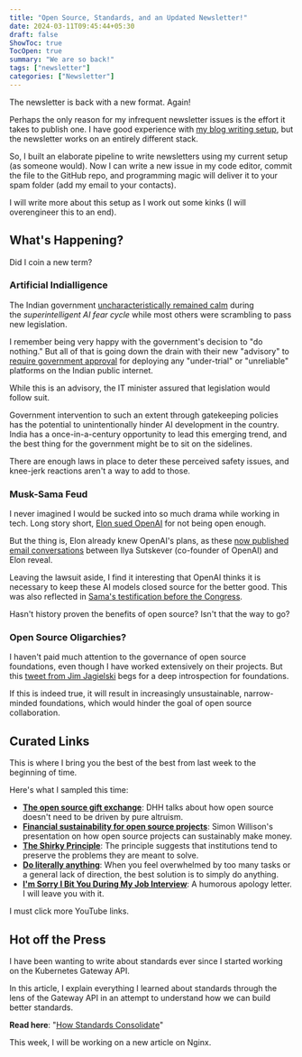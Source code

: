 ```yaml
---
title: "Open Source, Standards, and an Updated Newsletter!"
date: 2024-03-11T09:45:44+05:30
draft: false
ShowToc: true
TocOpen: true
summary: "We are so back!"
tags: ["newsletter"]
categories: ["Newsletter"]
---
```


The newsletter is back with a new format. Again!

Perhaps the only reason for my infrequent newsletter issues is the effort it takes to publish one. I have good experience with [my blog writing setup](https://navendu.me/posts/my-blog-setup-and-writing-process/), but the newsletter works on an entirely different stack.

So, I built an elaborate pipeline to write newsletters using my current setup (as someone would). Now I can write a new issue in my code editor, commit the file to the GitHub repo, and programming magic will deliver it to your spam folder (add my email to your contacts).

I will write more about this setup as I work out some kinks (I will overengineer this to an end).

## What's Happening?

Did I coin a new term?

### Artificial Indialligence

The Indian government [uncharacteristically remained calm](https://techcrunch.com/2023/04/05/india-opts-against-ai-regulation/) during the *superintelligent AI fear cycle* while most others were scrambling to pass new legislation.

I remember being very happy with the government's decision to "do nothing." But all of that is going down the drain with their new "advisory" to [require government approval](https://timesofindia.indiatimes.com/gadgets-news/government-to-tech-companies-take-permission-before-launching-ai-models-in-india/articleshow/108167769.cms) for deploying any "under-trial" or "unreliable" platforms on the Indian public internet.

While this is an advisory, the IT minister assured that legislation would follow suit.

Government intervention to such an extent through gatekeeping policies has the potential to unintentionally hinder AI development in the country. India has a once-in-a-century opportunity to lead this emerging trend, and the best thing for the government might be to sit on the sidelines.

There are enough laws in place to deter these perceived safety issues, and knee-jerk reactions aren't a way to add to those.

### Musk-Sama Feud

I never imagined I would be sucked into so much drama while working in tech. Long story short, [Elon sued OpenAI](https://www.reuters.com/legal/elon-musk-sues-openai-ceo-sam-altman-breach-contract-2024-03-01/) for not being open enough.

But the thing is, Elon already knew OpenAI's plans, as these [now published email conversations](https://openai.com/blog/openai-elon-musk#email-4) between Ilya Sutskever (co-founder of OpenAI) and Elon reveal.

Leaving the lawsuit aside, I find it interesting that OpenAI thinks it is necessary to keep these AI models closed source for the better good. This was also reflected in [Sama\'s testification before the Congress](https://www.youtube.com/watch?v=P_ACcQxJIsg).

Hasn't history proven the benefits of open source? Isn't that the way to go?

### Open Source Oligarchies?

I haven't paid much attention to the governance of open source foundations, even though I have worked extensively on their projects. But this [tweet from Jim Jagielski](https://twitter.com/jimjag/status/1765702751785300231) begs for a deep introspection for foundations.

<!-- {{< rawhtml >}}
<blockquote class="twitter-tweet"><p lang="en" dir="ltr">Who else is of the opinion that most boards of <a href="https://twitter.com/hashtag/opensource?src=hash&amp;ref_src=twsrc%5Etfw">#opensource</a> foundations are really just oligarchies nowadays, when it is the same people always elected in, usually holding multiple roles in multiple orgs? Really? Is the current open source leadership really that insular?</p>&mdash; Jim Jagielski (@jimjag) <a href="https://twitter.com/jimjag/status/1765702751785300231?ref_src=twsrc%5Etfw">March 7, 2024</a></blockquote> <script async src="https://platform.twitter.com/widgets.js" charset="utf-8"></script>
{{< /rawhtml >}} -->

If this is indeed true, it will result in increasingly unsustainable, narrow-minded foundations, which would hinder the goal of open source collaboration.

## Curated Links

This is where I bring you the best of the best from last week to the beginning of time.

Here's what I sampled this time:

- **[The open source gift exchange](https://world.hey.com/dhh/the-open-source-gift-exchange-2171e0f0)**: DHH talks about how open source doesn't need to be driven by pure altruism.
- **[Financial sustainability for open source projects](http://simonwillison.net/2023/Nov/10/universe/#atom-everything)**: Simon Willison's presentation on how open source projects can sustainably make money.
- **[The Shirky Principle](https://effectiviology.com/shirky-principle/)**: The principle suggests that institutions tend to preserve the problems they are meant to solve.
- **[Do literally anything](https://aaronfrancis.com/2024/do-literally-anything/)**: When you feel overwhelmed by too many tasks or a general lack of direction, the best solution is to simply do anything.
- **[I\'m Sorry I Bit You During My Job Interview](https://www.mcsweeneys.net/articles/im-sorry-i-bit-you-during-my-job-interview)**: A humorous apology letter. I will leave you with it.

I must click more YouTube links.

## Hot off the Press

I have been wanting to write about standards ever since I started working on the Kubernetes Gateway API.

In this article, I explain everything I learned about standards through the lens of the Gateway API in an attempt to understand how we can build better standards.

**Read here**: "[How Standards Consolidate](https://navendu.me/posts/standards/)"

This week, I will be working on a new article on Nginx.
